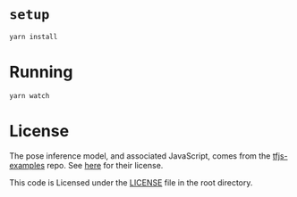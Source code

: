# `setup`

```
yarn install
```

# Running

```
yarn watch
```

# License

The pose inference model, and associated JavaScript, comes from the
[tfjs-examples](https://github.com/tensorflow/tfjs-examples) repo. See
[here](https://github.com/tensorflow/tfjs-examples/blob/master/LICENSE) for
their license.

This code is Licensed under the [LICENSE](../LICENSE) file in the root
directory.
